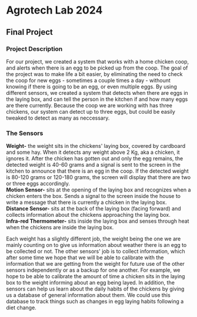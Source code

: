 # Agrotech Lab 2024 
## Final Project
### Project Description
For our project, we created a system that works with a home chicken coop, and alerts when there is an egg to be picked up from the coop.
The goal of the project was to make life a bit easier, by eliminating the need to check the coop for new eggs - sometimes a couple times a day - withount knowing if there is going to be an egg, or even multiple eggs. By using different sensors, we created a system that detects when there are eggs in the laying box, and can tell the person in the kitchen if and how many eggs are there currently. Because the coop we are working with has three chickens, our system can detect up to three eggs, but could be easily tweaked to detect as many as neccessary.

### The Sensors
**Weight-** the weight sits in the chickens' laying box, covered by cardboard and some hay. When it detects any weight above 2 Kg, aka a chicken, it ignores it. After the chicken has gotten out and only the egg remains, the detected weight is 40-60 grams and a signal is sent to the screen in the kitchen to announce that there is an egg in the coop. If the detected weight is 80-120 grams or 120-180 grams, the screen will display that there are two or three eggs accordingly.  
**Motion Sensor-** sits at the opening of the laying box and recognizes when a chicken enters the box. Sends a signal to the screen inside the house to write a message that there is currently a chicken in the laying box.  
**Distance Sensor-** sits at the back of the laying box (facing forward) and collects information about the chickens approaching the laying box.  
**Infra-red Thermometer-** sits inside the laying box and senses through heat when the chickens are inside the laying box.  

Each weight has a slightly different job, the weight being the one we are mainly counting on to give us information about weather there is an egg to be collected or not. The other sensors' job is to collect information, which after some time we hope that we will be able to calibrate with the information that we are getting from the weight for future use of the other sensors independently or as a backup for one another. For example, we hope to be able to calibrate the amount of time a chicken sits in the laying box to the weight informing about an egg being layed. In addition, the sensors can help us learn about the daily habits of the chickens by giving us a database of general information about them. We could use this database to track things such as changes in egg laying habits following a diet change.  

